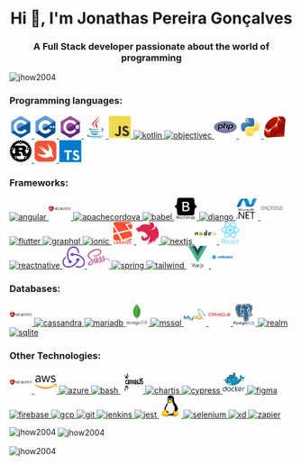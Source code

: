 <h1 align="center">Hi 👋, I'm Jonathas Pereira Gonçalves</h1>
<h3 align="center">
  A Full Stack developer passionate about the world of programming
</h3>

<p align="left">
  <img
    src="https://komarev.com/ghpvc/?username=jhow2004&label=Profile%20views&color=0e75b6&style=flat"
    alt="jhow2004"
  />
</p>

<h3 align="left">Programming languages:</h3>

<p align="left">
  <a href="https://www.cprogramming.com/" target="_blank" rel="noreferrer">
    <img
      src="https://raw.githubusercontent.com/devicons/devicon/master/icons/c/c-original.svg"
      alt="c"
      width="40"
      height="40"
    />
  </a>
  <a href="https://www.w3schools.com/cpp/" target="_blank" rel="noreferrer">
    <img
      src="https://raw.githubusercontent.com/devicons/devicon/master/icons/cplusplus/cplusplus-original.svg"
      alt="cplusplus"
      width="40"
      height="40"
    />
  </a>
  <a href="https://www.w3schools.com/cs/" target="_blank" rel="noreferrer">
    <img
      src="https://raw.githubusercontent.com/devicons/devicon/master/icons/csharp/csharp-original.svg"
      alt="csharp"
      width="40"
      height="40"
    />
  </a>
  <a href="https://www.java.com" target="_blank" rel="noreferrer">
    <img
      src="https://raw.githubusercontent.com/devicons/devicon/master/icons/java/java-original.svg"
      alt="java"
      width="40"
      height="40"
    />
  </a>
  <a
    href="https://developer.mozilla.org/en-US/docs/Web/JavaScript"
    target="_blank"
    rel="noreferrer"
  >
    <img
      src="https://raw.githubusercontent.com/devicons/devicon/master/icons/javascript/javascript-original.svg"
      alt="javascript"
      width="40"
      height="40"
    />
  </a>
  <a href="https://kotlinlang.org" target="_blank" rel="noreferrer">
    <img
      src="https://www.vectorlogo.zone/logos/kotlinlang/kotlinlang-icon.svg"
      alt="kotlin"
      width="40"
      height="40"
    />
  </a>
  <a
    href="https://developer.apple.com/library/archive/documentation/Cocoa/Conceptual/ProgrammingWithObjectiveC/Introduction/Introduction.html"
    target="_blank"
    rel="noreferrer"
  >
    <img
      src="https://www.vectorlogo.zone/logos/apple_objectivec/apple_objectivec-icon.svg"
      alt="objectivec"
      width="40"
      height="40"
    />
  </a>
  <a href="https://www.php.net" target="_blank" rel="noreferrer">
    <img
      src="https://raw.githubusercontent.com/devicons/devicon/master/icons/php/php-original.svg"
      alt="php"
      width="40"
      height="40"
    />
  </a>
  <a href="https://www.python.org" target="_blank" rel="noreferrer">
    <img
      src="https://raw.githubusercontent.com/devicons/devicon/master/icons/python/python-original.svg"
      alt="python"
      width="40"
      height="40"
    />
  </a>
  <a href="https://www.ruby-lang.org/en/" target="_blank" rel="noreferrer">
    <img
      src="https://raw.githubusercontent.com/devicons/devicon/master/icons/ruby/ruby-original.svg"
      alt="ruby"
      width="40"
      height="40"
    />
  </a>
  <a href="https://www.rust-lang.org" target="_blank" rel="noreferrer">
    <img
      src="https://raw.githubusercontent.com/devicons/devicon/master/icons/rust/rust-plain.svg"
      alt="rust"
      width="40"
      height="40"
    />
  </a>
  <a href="https://developer.apple.com/swift/" target="_blank" rel="noreferrer">
    <img
      src="https://raw.githubusercontent.com/devicons/devicon/master/icons/swift/swift-original.svg"
      alt="swift"
      width="40"
      height="40"
    />
  </a>
  <a href="https://www.typescriptlang.org/" target="_blank" rel="noreferrer">
    <img
      src="https://raw.githubusercontent.com/devicons/devicon/master/icons/typescript/typescript-original.svg"
      alt="typescript"
      width="40"
      height="40"
    />
  </a>
</p>

<h3 align="left">Frameworks:</h3>
<p align="left">
  <a href="https://angular.io" target="_blank" rel="noreferrer">
    <img
      src="https://angular.io/assets/images/logos/angular/angular.svg"
      alt="angular"
      width="40"
      height="40"
    />
  </a>
  <a href="https://angular.io" target="_blank" rel="noreferrer">
    <img
      src="https://raw.githubusercontent.com/devicons/devicon/master/icons/angularjs/angularjs-original-wordmark.svg"
      alt="angularjs"
      width="40"
      height="40"
    />
  </a>
  <a href="https://cordova.apache.org/" target="_blank" rel="noreferrer">
    <img
      src="https://www.vectorlogo.zone/logos/apache_cordova/apache_cordova-icon.svg"
      alt="apachecordova"
      width="40"
      height="40"
    />
  </a>
  <a href="https://babeljs.io/" target="_blank" rel="noreferrer">
    <img
      src="https://www.vectorlogo.zone/logos/babeljs/babeljs-icon.svg"
      alt="babel"
      width="40"
      height="40"
    />
  </a>
  <a href="https://getbootstrap.com" target="_blank" rel="noreferrer">
    <img
      src="https://raw.githubusercontent.com/devicons/devicon/master/icons/bootstrap/bootstrap-plain-wordmark.svg"
      alt="bootstrap"
      width="40"
      height="40"
    />
  </a>
  <a href="https://www.djangoproject.com/" target="_blank" rel="noreferrer">
    <img
      src="https://cdn.worldvectorlogo.com/logos/django.svg"
      alt="django"
      width="40"
      height="40"
    />
  </a>
  <a href="https://dotnet.microsoft.com/" target="_blank" rel="noreferrer">
    <img
      src="https://raw.githubusercontent.com/devicons/devicon/master/icons/dot-net/dot-net-original-wordmark.svg"
      alt="dotnet"
      width="40"
      height="40"
    />
  </a>
  <a href="https://expressjs.com" target="_blank" rel="noreferrer">
    <img
      src="https://raw.githubusercontent.com/devicons/devicon/master/icons/express/express-original-wordmark.svg"
      alt="express"
      width="40"
      height="40"
    />
  </a>
  <a href="https://flutter.dev" target="_blank" rel="noreferrer">
    <img
      src="https://www.vectorlogo.zone/logos/flutterio/flutterio-icon.svg"
      alt="flutter"
      width="40"
      height="40"
    />
  </a>
  <a href="https://graphql.org" target="_blank" rel="noreferrer">
    <img
      src="https://www.vectorlogo.zone/logos/graphql/graphql-icon.svg"
      alt="graphql"
      width="40"
      height="40"
    />
  </a>
  <a href="https://ionicframework.com" target="_blank" rel="noreferrer">
    <img
      src="https://upload.wikimedia.org/wikipedia/commons/d/d1/Ionic_Logo.svg"
      alt="ionic"
      width="40"
      height="40"
    />
  </a>
  <a href="https://laravel.com/" target="_blank" rel="noreferrer">
    <img
      src="https://raw.githubusercontent.com/devicons/devicon/master/icons/laravel/laravel-plain-wordmark.svg"
      alt="laravel"
      width="40"
      height="40"
    />
  </a>
  <a href="https://nestjs.com/" target="_blank" rel="noreferrer">
    <img
      src="https://raw.githubusercontent.com/devicons/devicon/master/icons/nestjs/nestjs-plain.svg"
      alt="nestjs"
      width="40"
      height="40"
    />
  </a>
  <a href="https://nextjs.org/" target="_blank" rel="noreferrer">
    <img
      src="https://cdn.worldvectorlogo.com/logos/nextjs-2.svg"
      alt="nextjs"
      width="40"
      height="40"
    />
  </a>
  <a href="https://nodejs.org" target="_blank" rel="noreferrer">
    <img
      src="https://raw.githubusercontent.com/devicons/devicon/master/icons/nodejs/nodejs-original-wordmark.svg"
      alt="nodejs"
      width="40"
      height="40"
    />
  </a>
  <a href="https://reactjs.org/" target="_blank" rel="noreferrer">
    <img
      src="https://raw.githubusercontent.com/devicons/devicon/master/icons/react/react-original-wordmark.svg"
      alt="react"
      width="40"
      height="40"
    />
  </a>
  <a href="https://reactnative.dev/" target="_blank" rel="noreferrer">
    <img
      src="https://reactnative.dev/img/header_logo.svg"
      alt="reactnative"
      width="40"
      height="40"
    />
  </a>
  <a href="https://redux.js.org" target="_blank" rel="noreferrer">
    <img
      src="https://raw.githubusercontent.com/devicons/devicon/master/icons/redux/redux-original.svg"
      alt="redux"
      width="40"
      height="40"
    />
  </a>
  <a href="https://sass-lang.com" target="_blank" rel="noreferrer">
    <img
      src="https://raw.githubusercontent.com/devicons/devicon/master/icons/sass/sass-original.svg"
      alt="sass"
      width="40"
      height="40"
    />
  </a>
  <a href="https://spring.io/" target="_blank" rel="noreferrer">
    <img
      src="https://www.vectorlogo.zone/logos/springio/springio-icon.svg"
      alt="spring"
      width="40"
      height="40"
    />
  </a>
  <a href="https://tailwindcss.com/" target="_blank" rel="noreferrer">
    <img
      src="https://www.vectorlogo.zone/logos/tailwindcss/tailwindcss-icon.svg"
      alt="tailwind"
      width="40"
      height="40"
    />
  </a>
  <a href="https://vuejs.org/" target="_blank" rel="noreferrer">
    <img
      src="https://raw.githubusercontent.com/devicons/devicon/master/icons/vuejs/vuejs-original-wordmark.svg"
      alt="vuejs"
      width="40"
      height="40"
    />
  </a>
  <a href="https://webpack.js.org" target="_blank" rel="noreferrer">
    <img
      src="https://raw.githubusercontent.com/devicons/devicon/d00d0969292a6569d45b06d3f350f463a0107b0d/icons/webpack/webpack-original-wordmark.svg"
      alt="webpack"
      width="40"
      height="40"
    />
  </a>
</p>

<h3 align="left">Databases:</h3>
<p align="left">
  <a href="https://angular.io" target="_blank" rel="noreferrer">
    <img
      src="https://raw.githubusercontent.com/devicons/devicon/master/icons/angularjs/angularjs-original-wordmark.svg"
      alt="angularjs"
      width="40"
      height="40"
    />
  </a>
  <a href="https://cassandra.apache.org/" target="_blank" rel="noreferrer">
    <img
      src="https://www.vectorlogo.zone/logos/apache_cassandra/apache_cassandra-icon.svg"
      alt="cassandra"
      width="40"
      height="40"
    />
  </a>
  <a href="https://mariadb.org/" target="_blank" rel="noreferrer">
    <img
      src="https://www.vectorlogo.zone/logos/mariadb/mariadb-icon.svg"
      alt="mariadb"
      width="40"
      height="40"
    />
  </a>
  <a href="https://www.mongodb.com/" target="_blank" rel="noreferrer">
    <img
      src="https://raw.githubusercontent.com/devicons/devicon/master/icons/mongodb/mongodb-original-wordmark.svg"
      alt="mongodb"
      width="40"
      height="40"
    />
  </a>
  <a
    href="https://www.microsoft.com/en-us/sql-server"
    target="_blank"
    rel="noreferrer"
  >
    <img
      src="https://www.svgrepo.com/show/303229/microsoft-sql-server-logo.svg"
      alt="mssql"
      width="40"
      height="40"
    />
  </a>
  <a href="https://www.mysql.com/" target="_blank" rel="noreferrer">
    <img
      src="https://raw.githubusercontent.com/devicons/devicon/master/icons/mysql/mysql-original-wordmark.svg"
      alt="mysql"
      width="40"
      height="40"
    />
  </a>
  <a href="https://www.oracle.com/" target="_blank" rel="noreferrer">
    <img
      src="https://raw.githubusercontent.com/devicons/devicon/master/icons/oracle/oracle-original.svg"
      alt="oracle"
      width="40"
      height="40"
    />
  </a>
  <a href="https://www.postgresql.org" target="_blank" rel="noreferrer">
    <img
      src="https://raw.githubusercontent.com/devicons/devicon/master/icons/postgresql/postgresql-original-wordmark.svg"
      alt="postgresql"
      width="40"
      height="40"
    />
  </a>
  <a href="https://realm.io/" target="_blank" rel="noreferrer">
    <img
      src="https://raw.githubusercontent.com/bestofjs/bestofjs-webui/8665e8c267a0215f3159df28b33c365198101df5/public/logos/realm.svg"
      alt="realm"
      width="40"
      height="40"
    />
  </a>
  <a href="https://www.sqlite.org/" target="_blank" rel="noreferrer">
    <img
      src="https://www.vectorlogo.zone/logos/sqlite/sqlite-icon.svg"
      alt="sqlite"
      width="40"
      height="40"
    />
  </a>
</p>

<h3 align="left">Other Technologies:</h3>

<p align="left">
  <a href="https://angular.io" target="_blank" rel="noreferrer">
    <img
      src="https://raw.githubusercontent.com/devicons/devicon/master/icons/angularjs/angularjs-original-wordmark.svg"
      alt="angularjs"
      width="40"
      height="40"
    />
  </a>
  <a href="https://aws.amazon.com" target="_blank" rel="noreferrer">
    <img
      src="https://raw.githubusercontent.com/devicons/devicon/master/icons/amazonwebservices/amazonwebservices-original-wordmark.svg"
      alt="aws"
      width="40"
      height="40"
    />
  </a>
  <a href="https://azure.microsoft.com/en-in/" target="_blank" rel="noreferrer">
    <img
      src="https://www.vectorlogo.zone/logos/microsoft_azure/microsoft_azure-icon.svg"
      alt="azure"
      width="40"
      height="40"
    />
  </a>
  <a href="https://www.gnu.org/software/bash/" target="_blank" rel="noreferrer">
    <img
      src="https://www.vectorlogo.zone/logos/gnu_bash/gnu_bash-icon.svg"
      alt="bash"
      width="40"
      height="40"
    />
  </a>
  <a href="https://canvasjs.com" target="_blank" rel="noreferrer">
    <img
      src="https://raw.githubusercontent.com/Hardik0307/Hardik0307/master/assets/canvasjs-charts.svg"
      alt="canvasjs"
      width="40"
      height="40"
    />
  </a>
  <a href="https://www.chartjs.org" target="_blank" rel="noreferrer">
    <img
      src="https://www.chartjs.org/media/logo-title.svg"
      alt="chartjs"
      width="40"
      height="40"
    />
  </a>
  <a href="https://www.cypress.io" target="_blank" rel="noreferrer">
    <img
      src="https://raw.githubusercontent.com/simple-icons/simple-icons/6e46ec1fc23b60c8fd0d2f2ff46db82e16dbd75f/icons/cypress.svg"
      alt="cypress"
      width="40"
      height="40"
    />
  </a>
  <a href="https://www.docker.com/" target="_blank" rel="noreferrer">
    <img
      src="https://raw.githubusercontent.com/devicons/devicon/master/icons/docker/docker-original-wordmark.svg"
      alt="docker"
      width="40"
      height="40"
    />
  </a>
  <a href="https://www.figma.com/" target="_blank" rel="noreferrer">
    <img
      src="https://www.vectorlogo.zone/logos/figma/figma-icon.svg"
      alt="figma"
      width="40"
      height="40"
    />
  </a>
  <a href="https://firebase.google.com/" target="_blank" rel="noreferrer">
    <img
      src="https://www.vectorlogo.zone/logos/firebase/firebase-icon.svg"
      alt="firebase"
      width="40"
      height="40"
    />
  </a>
  <a href="https://cloud.google.com" target="_blank" rel="noreferrer">
    <img
      src="https://www.vectorlogo.zone/logos/google_cloud/google_cloud-icon.svg"
      alt="gcp"
      width="40"
      height="40"
    />
  </a>
  <a href="https://git-scm.com/" target="_blank" rel="noreferrer">
    <img
      src="https://www.vectorlogo.zone/logos/git-scm/git-scm-icon.svg"
      alt="git"
      width="40"
      height="40"
    />
  </a>
  <a href="https://www.jenkins.io" target="_blank" rel="noreferrer">
    <img
      src="https://www.vectorlogo.zone/logos/jenkins/jenkins-icon.svg"
      alt="jenkins"
      width="40"
      height="40"
    />
  </a>
  <a href="https://jestjs.io" target="_blank" rel="noreferrer">
    <img
      src="https://www.vectorlogo.zone/logos/jestjsio/jestjsio-icon.svg"
      alt="jest"
      width="40"
      height="40"
    />
  </a>
  <a href="https://www.linux.org/" target="_blank" rel="noreferrer">
    <img
      src="https://raw.githubusercontent.com/devicons/devicon/master/icons/linux/linux-original.svg"
      alt="linux"
      width="40"
      height="40"
    />
  </a>
  <a href="https://www.selenium.dev" target="_blank" rel="noreferrer">
    <img
      src="https://raw.githubusercontent.com/detain/svg-logos/780f25886640cef088af994181646db2f6b1a3f8/svg/selenium-logo.svg"
      alt="selenium"
      width="40"
      height="40"
    />
  </a>
  <a
    href="https://www.adobe.com/products/xd.html"
    target="_blank"
    rel="noreferrer"
  >
    <img
      src="https://cdn.worldvectorlogo.com/logos/adobe-xd.svg"
      alt="xd"
      width="40"
      height="40"
    />
  </a>
  <a href="https://zapier.com" target="_blank" rel="noreferrer">
    <img
      src="https://www.vectorlogo.zone/logos/zapier/zapier-icon.svg"
      alt="zapier"
      width="40"
      height="40"
    />
  </a>
</p>

<img
  align="left"
  src="https://github-readme-stats.vercel.app/api/top-langs?username=jhow2004&show_icons=true&locale=en&layout=compact"
  alt="jhow2004"
/>

<p>
  &nbsp;<img
    align="center"
    src="https://github-readme-stats.vercel.app/api?username=jhow2004&show_icons=true&locale=en"
    alt="jhow2004"
  />
</p>

<p>
  <img
    align="center"
    src="https://github-readme-streak-stats.herokuapp.com/?user=jhow2004&"
    alt="jhow2004"
  />
</p>
